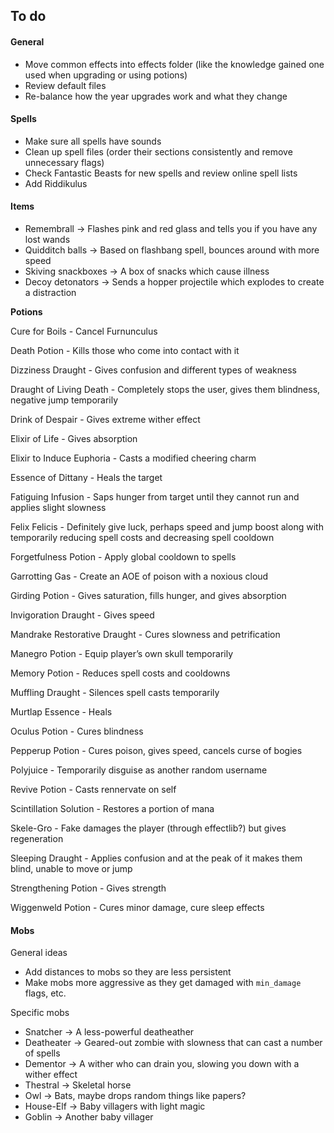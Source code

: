 ## To do

#### General

* Move common effects into effects folder (like the knowledge gained one used when upgrading or using potions)
* Review default files
* Re-balance how the year upgrades work and what they change

#### Spells

* Make sure all spells have sounds
* Clean up spell files (order their sections consistently and remove unnecessary flags)
* Check Fantastic Beasts for new spells and review online spell lists
* Add Riddikulus

#### Items

* Remembrall -> Flashes pink and red glass and tells you if you have any lost wands
* Quidditch balls -> Based on flashbang spell, bounces around with more speed
* Skiving snackboxes -> A box of snacks which cause illness
* Decoy detonators -> Sends a hopper projectile which explodes to create a distraction

**Potions**

Cure for Boils - Cancel Furnunculus

Death Potion - Kills those who come into contact with it

Dizziness Draught - Gives confusion and different types of weakness

Draught of Living Death - Completely stops the user, gives them blindness, negative jump temporarily

Drink of Despair - Gives extreme wither effect

Elixir of Life - Gives absorption

Elixir to Induce Euphoria - Casts a modified cheering charm

Essence of Dittany - Heals the target

Fatiguing Infusion - Saps hunger from target until they cannot run and applies slight slowness

Felix Felicis - Definitely give luck, perhaps speed and jump boost along with temporarily reducing spell costs and decreasing spell cooldown

Forgetfulness Potion - Apply global cooldown to spells

Garrotting Gas - Create an AOE of poison with a noxious cloud

Girding Potion - Gives saturation, fills hunger, and gives absorption

Invigoration Draught - Gives speed

Mandrake Restorative Draught - Cures slowness and petrification

Manegro Potion - Equip player’s own skull temporarily

Memory Potion - Reduces spell costs and cooldowns

Muffling Draught - Silences spell casts temporarily

Murtlap Essence - Heals

Oculus Potion - Cures blindness

Pepperup Potion - Cures poison, gives speed, cancels curse of bogies

Polyjuice - Temporarily disguise as another random username

Revive Potion - Casts rennervate on self

Scintillation Solution - Restores a portion of mana

Skele-Gro - Fake damages the player (through effectlib?) but gives regeneration

Sleeping Draught - Applies confusion and at the peak of it makes them blind, unable to move or jump

Strengthening Potion - Gives strength

Wiggenweld Potion - Cures minor damage, cure sleep effects

#### Mobs

General ideas

* Add distances to mobs so they are less persistent
* Make mobs more aggressive as they get damaged with `min_damage` flags, etc.

Specific mobs

* Snatcher -> A less-powerful deatheather
* Deatheater -> Geared-out zombie with slowness that can cast a number of spells
* Dementor -> A wither who can drain you, slowing you down with a wither effect
* Thestral -> Skeletal horse
* Owl -> Bats, maybe drops random things like papers?
* House-Elf -> Baby villagers with light magic
* Goblin -> Another baby villager
